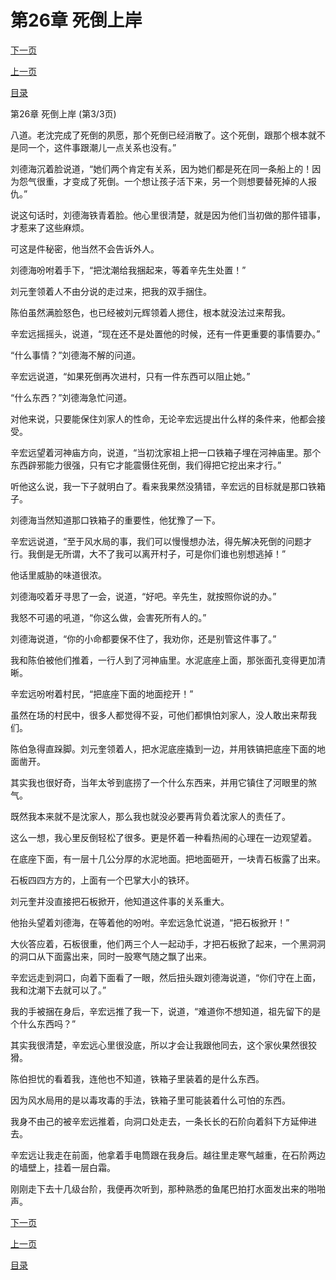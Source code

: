 <h1>第26章   死倒上岸</h1>
            <div><p><a href="./78_%E7%AC%AC27%E7%AB%A0_%E4%BA%94%E8%A1%8C%E5%B1%80.md">下一页</a></p><p><a href="./76_%E7%AC%AC26%E7%AB%A0_%E6%AD%BB%E5%80%92%E4%B8%8A%E5%B2%B8.md">上一页</a></p><p><a href="../">目录</a></p></div>
            <div><p>第26章   死倒上岸 (第3/3页)</p><p>八道。老沈完成了死倒的夙愿，那个死倒已经消散了。这个死倒，跟那个根本就不是同一个，这件事跟潮儿一点关系也没有。”</p><p>刘德海沉着脸说道，“她们两个肯定有关系，因为她们都是死在同一条船上的！因为怨气很重，才变成了死倒。一个想让孩子活下来，另一个则想要替死掉的人报仇。”</p><p>说这句话时，刘德海铁青着脸。他心里很清楚，就是因为他们当初做的那件错事，才惹来了这些麻烦。</p><p>可这是件秘密，他当然不会告诉外人。</p><p>刘德海吩咐着手下，“把沈潮给我捆起来，等着辛先生处置！”</p><p>刘元奎领着人不由分说的走过来，把我的双手捆住。</p><p>陈伯虽然满脸怒色，也已经被刘元辉领着人摁住，根本就没法过来帮我。</p><p>辛宏远摇摇头，说道，“现在还不是处置他的时候，还有一件更重要的事情要办。”</p><p>“什么事情？”刘德海不解的问道。</p><p>辛宏远说道，“如果死倒再次进村，只有一件东西可以阻止她。”</p><p>“什么东西？”刘德海急忙问道。</p><p>对他来说，只要能保住刘家人的性命，无论辛宏远提出什么样的条件来，他都会接受。</p><p>辛宏远望着河神庙方向，说道，“当初沈家祖上把一口铁箱子埋在河神庙里。那个东西辟邪能力很强，只有它才能震慑住死倒，我们得把它挖出来才行。”</p><p>听他这么说，我一下子就明白了。看来我果然没猜错，辛宏远的目标就是那口铁箱子。</p><p>刘德海当然知道那口铁箱子的重要性，他犹豫了一下。</p><p>辛宏远说道，“至于风水局的事，我们可以慢慢想办法，得先解决死倒的问题才行。我倒是无所谓，大不了我可以离开村子，可是你们谁也别想逃掉！”</p><p>他话里威胁的味道很浓。</p><p>刘德海咬着牙寻思了一会，说道，“好吧。辛先生，就按照你说的办。”</p><p>我怒不可遏的吼道，“你这么做，会害死所有人的。”</p><p>刘德海说道，“你的小命都要保不住了，我劝你，还是别管这件事了。”</p><p>我和陈伯被他们推着，一行人到了河神庙里。水泥底座上面，那张面孔变得更加清晰。</p><p>辛宏远吩咐着村民，“把底座下面的地面挖开！”</p><p>虽然在场的村民中，很多人都觉得不妥，可他们都惧怕刘家人，没人敢出来帮我们。</p><p>陈伯急得直跺脚。刘元奎领着人，把水泥底座撬到一边，并用铁镐把底座下面的地面凿开。</p><p>其实我也很好奇，当年太爷到底捞了一个什么东西来，并用它镇住了河眼里的煞气。</p><p>既然我本来就不是沈家人，那么我也就没必要再背负着沈家人的责任了。</p><p>这么一想，我心里反倒轻松了很多。更是怀着一种看热闹的心理在一边观望着。</p><p>在底座下面，有一层十几公分厚的水泥地面。把地面砸开，一块青石板露了出来。</p><p>石板四四方方的，上面有一个巴掌大小的铁环。</p><p>刘元奎并没直接把石板掀开，他知道这件事的关系重大。</p><p>他抬头望着刘德海，在等着他的吩咐。辛宏远急忙说道，“把石板掀开！”</p><p>大伙答应着，石板很重，他们两三个人一起动手，才把石板掀了起来，一个黑洞洞的洞口从下面露出来，同时一股寒气随之飘了出来。</p><p>辛宏远走到洞口，向着下面看了一眼，然后扭头跟刘德海说道，“你们守在上面，我和沈潮下去就可以了。”</p><p>我的手被捆在身后，辛宏远推了我一下，说道，“难道你不想知道，祖先留下的是个什么东西吗？”</p><p>其实我很清楚，辛宏远心里很没底，所以才会让我跟他同去，这个家伙果然很狡猾。</p><p>陈伯担忧的看着我，连他也不知道，铁箱子里装着的是什么东西。</p><p>因为风水局用的是以毒攻毒的手法，铁箱子里可能装着什么可怕的东西。</p><p>我身不由己的被辛宏远推着，向洞口处走去，一条长长的石阶向着斜下方延伸进去。</p><p>辛宏远让我走在前面，他拿着手电筒跟在我身后。越往里走寒气越重，在石阶两边的墙壁上，挂着一层白霜。</p><p>刚刚走下去十几级台阶，我便再次听到，那种熟悉的鱼尾巴拍打水面发出来的啪啪声。</p></div>
            <div><p><a href="./78_%E7%AC%AC27%E7%AB%A0_%E4%BA%94%E8%A1%8C%E5%B1%80.md">下一页</a></p><p><a href="./76_%E7%AC%AC26%E7%AB%A0_%E6%AD%BB%E5%80%92%E4%B8%8A%E5%B2%B8.md">上一页</a></p><p><a href="../">目录</a></p></div>